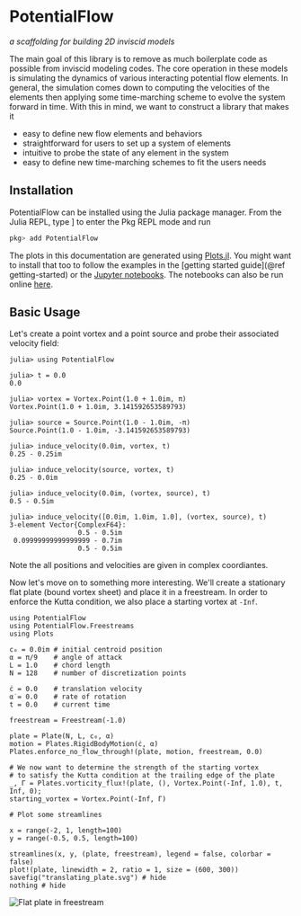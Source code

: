 # PotentialFlow

*a scaffolding for building 2D inviscid models*

The main goal of this library is to remove as much boilerplate code as possible from inviscid modeling codes.
The core operation in these models is simulating the dynamics of various interacting potential flow elements.
In general, the simulation comes down to computing the velocities of the elements then applying some time-marching scheme to evolve the system forward in time.
With this in mind, we want to construct a library that makes it

- easy to define new flow elements and behaviors
- straightforward for users to set up a system of elements
- intuitive to probe the state of any element in the system
- easy to define new time-marching schemes to fit the users needs

## Installation

PotentialFlow can be installed using the Julia package manager. From the Julia REPL, type ] to enter the Pkg REPL mode and run

```julia
pkg> add PotentialFlow
```
The plots in this documentation are generated using [Plots.jl](http://docs.juliaplots.org/latest/).
You might want to install that too to follow the examples in the [getting started guide](@ref getting-started) or the [Jupyter notebooks](https://github.com/darwindarak/PotentialFlow.jl/tree/binder/binder/notebooks).
The notebooks can also be run online [here](https://beta.mybinder.org/v2/gh/darwindarak/PotentialFlow.jl/binder?filepath=binder%2Fnotebooks).

## Basic Usage

Let's create a point vortex and a point source and probe their associated velocity field:
```jldoctest
julia> using PotentialFlow

julia> t = 0.0
0.0

julia> vortex = Vortex.Point(1.0 + 1.0im, π)
Vortex.Point(1.0 + 1.0im, 3.141592653589793)

julia> source = Source.Point(1.0 - 1.0im, -π)
Source.Point(1.0 - 1.0im, -3.141592653589793)

julia> induce_velocity(0.0im, vortex, t)
0.25 - 0.25im

julia> induce_velocity(source, vortex, t)
0.25 - 0.0im

julia> induce_velocity(0.0im, (vortex, source), t)
0.5 - 0.5im

julia> induce_velocity([0.0im, 1.0im, 1.0], (vortex, source), t)
3-element Vector{ComplexF64}:
                 0.5 - 0.5im
 0.09999999999999999 - 0.7im
                 0.5 - 0.5im

```
Note the all positions and velocities are given in complex coordiantes.

Now let's move on to something more interesting.
We'll create a stationary flat plate (bound vortex sheet) and place it in a freestream.
In order to enforce the Kutta condition, we also place a starting vortex at `-Inf`.
```@example plate-kutta
using PotentialFlow
using PotentialFlow.Freestreams
using Plots

c₀ = 0.0im # initial centroid position
α = π/9    # angle of attack
L = 1.0    # chord length
N = 128    # number of discretization points

ċ = 0.0    # translation velocity
α̇ = 0.0    # rate of rotation
t = 0.0    # current time

freestream = Freestream(-1.0)

plate = Plate(N, L, c₀, α)
motion = Plates.RigidBodyMotion(ċ, α̇)
Plates.enforce_no_flow_through!(plate, motion, freestream, 0.0)

# We now want to determine the strength of the starting vortex
# to satisfy the Kutta condition at the trailing edge of the plate
_, Γ = Plates.vorticity_flux!(plate, (), Vortex.Point(-Inf, 1.0), t, Inf, 0);
starting_vortex = Vortex.Point(-Inf, Γ)

# Plot some streamlines

x = range(-2, 1, length=100)
y = range(-0.5, 0.5, length=100)

streamlines(x, y, (plate, freestream), legend = false, colorbar = false)
plot!(plate, linewidth = 2, ratio = 1, size = (600, 300))
savefig("translating_plate.svg") # hide
nothing # hide
```
![Flat plate in freestream](translating_plate.svg)
